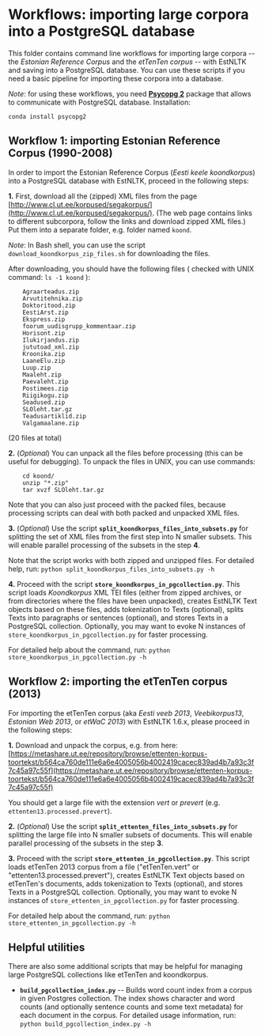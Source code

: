 # Workflows: importing large corpora into a PostgreSQL database

This folder contains command line workflows for importing large corpora -- the _Estonian Reference Corpus_ and the _etTenTen corpus_ -- with EstNLTK and saving into a PostgreSQL database. 
You can use these scripts if you need a basic pipeline for importing these corpora into a database.

_Note_: for using these workflows, you need [**Psycopg 2**](http://initd.org/psycopg) package that allows to communicate with PostgreSQL database. Installation:

	conda install psycopg2

## Workflow 1: importing Estonian Reference Corpus (1990-2008) 

In order to import the Estonian Reference Corpus (_Eesti keele koondkorpus_) into a PostgreSQL database with EstNLTK, proceed in the following steps:

**1.** First, download all the (zipped) XML files from the page [http://www.cl.ut.ee/korpused/segakorpus/](http://www.cl.ut.ee/korpused/segakorpus/). (The web page contains links to different subcorpora, follow the links and download zipped XML files.) Put them into a separate folder, e.g. folder named `koond`.
 
   _Note_: In Bash shell, you can use the script `download_koondkorpus_zip_files.sh` for downloading the files.

   After downloading, you should have the following files ( checked with UNIX command: `ls -1 koond` ):
     
        Agraarteadus.zip
        Arvutitehnika.zip
        Doktoritood.zip
        EestiArst.zip
        Ekspress.zip
        foorum_uudisgrupp_kommentaar.zip
        Horisont.zip
        Ilukirjandus.zip
        jututoad_xml.zip
        Kroonika.zip
        LaaneElu.zip
        Luup.zip
        Maaleht.zip
        Paevaleht.zip
        Postimees.zip
        Riigikogu.zip
        Seadused.zip
        SLOleht.tar.gz
        Teadusartiklid.zip
        Valgamaalane.zip

  (20 files at total)

**2.** (_Optional_) You can unpack all the files before processing (this can be useful for debugging). To unpack the files in UNIX, you can use commands:

        cd koond/
        unzip "*.zip"
        tar xvzf SLOleht.tar.gz

  Note that you can also just proceed with the packed files, because processing scripts can deal with both packed and unpacked XML files.

**3.** (_Optional_) Use the script  **`split_koondkorpus_files_into_subsets.py`** for splitting the set of XML files from the first step into N smaller subsets. This will enable parallel processing of the subsets in the step **4**.

Note that the script works with both zipped and unzipped files. For detailed help, run: `python split_koondkorpus_files_into_subsets.py -h`

**4.** Proceed with the script **`store_koondkorpus_in_pgcollection.py`**. This script loads _Koondkorpus_ XML TEI files (either from zipped archives, or from directories where the files have been unpacked), creates EstNLTK Text objects based on these files, adds tokenization to Texts (optional), splits Texts into paragraphs or sentences (optional), and stores Texts in a PostgreSQL collection. Optionally, you may want to evoke N instances of 
`store_koondkorpus_in_pgcollection.py` for faster processing.

For detailed help about the command, run: `python store_koondkorpus_in_pgcollection.py -h`


## Workflow 2: importing the etTenTen corpus (2013)

For importing the etTenTen corpus (aka _Eesti veeb 2013_, _Veebikorpus13_, _Estonian Web 2013_, or _etWaC 2013_) with EstNLTK 1.6.x, please proceed in the following steps:

**1.** Download and unpack the corpus, e.g. from here: [https://metashare.ut.ee/repository/browse/ettenten-korpus-toortekst/b564ca760de111e6a6e4005056b4002419cacec839ad4b7a93c3f7c45a97c55f](https://metashare.ut.ee/repository/browse/ettenten-korpus-toortekst/b564ca760de111e6a6e4005056b4002419cacec839ad4b7a93c3f7c45a97c55f)

You should get a large file with the extension _vert_ or _prevert_ (e.g. `ettenten13.processed.prevert`). 

**2.** (_Optional_) Use the script  **`split_ettenten_files_into_subsets.py`** for splitting the large file into N smaller subsets of documents. This will enable parallel processing of the subsets in the step **3**.

**3.** Proceed with the script **`store_ettenten_in_pgcollection.py`**. This script loads etTenTen 2013 corpus from a file ("etTenTen.vert" or "ettenten13.processed.prevert"), creates EstNLTK Text objects based on etTenTen's documents, adds tokenization to Texts (optional), and stores Texts in a PostgreSQL collection. Optionally, you may want to evoke N instances of `store_ettenten_in_pgcollection.py` for faster processing.

For detailed help about the command, run: `python store_ettenten_in_pgcollection.py -h`

## Helpful utilities

There are also some additional scripts that may be helpful for managing large PostgreSQL collections like etTenTen and koondkorpus.

 * **`build_pgcollection_index.py`** -- Builds word count index from a corpus in given Postgres collection. The index shows character and word counts (and optionally sentence counts and some text metadata) for each document in the corpus. For detailed usage information, run: `python build_pgcollection_index.py -h`